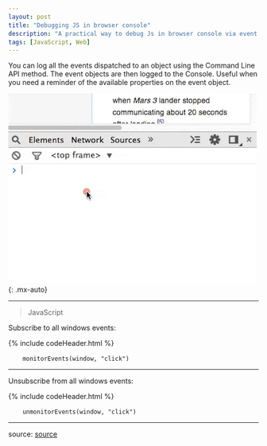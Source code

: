```yaml
---
layout: post
title: "Debugging JS in browser console"
description: "A practical way to debug Js in browser console via event listeners"
tags: [JavaScript, Web]
---
```


You can log all the events dispatched to an object using the Command Line API method. The event objects are then logged to the Console. Useful when you need a reminder of the available properties on the event object.

![monitorEvents](./../../assets/img/monitorEvents.webp){: .mx-auto}

---

> JavaScript

Subscribe to all windows events:

{% include codeHeader.html %}

```
    monitorEvents(window, "click")
```

---

Unsubscribe from all windows events:

{% include codeHeader.html %}

```
    unmonitorEvents(window, "click")
```

---

source: [source](https://developer.chrome.com/docs/devtools/console/utilities/)
